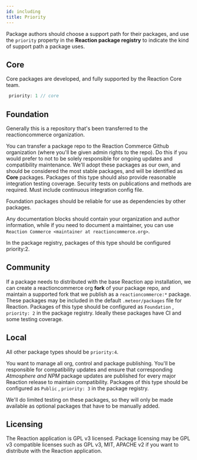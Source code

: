 ```yaml
---
id: including
title: Priority
---
```

    
Package authors should choose a support path for their packages, and use the `priority` property in the **Reaction package registry** to indicate the kind of support path a package uses.

## Core

Core packages are developed, and fully supported by the Reaction Core team.

```js
 priority: 1 // core
```

## Foundation

Generally this is a repository that's been transferred to the reactioncommerce organization.

You can transfer a package repo to the Reaction Commerce Github organization (where you'll be given admin rights to the repo). Do this if you would prefer to not to be solely responsible for ongoing updates and compatibility maintenance. We'll adopt these packages as our own, and should be considered the most stable packages, and will be identified as **Core** packages.   Packages of this type should also provide reasonable integration testing coverage. Security tests on publications and methods are required. Must include continuous integration config file.

Foundation packages should be reliable for use as dependencies by other packages.

Any documentation blocks should contain your organization and author information, while if you need to document a maintainer, you can use `Reaction Commerce <maintainer at reactioncommerce.org>`.

In the package registry, packages of this type should be configured priority:2.

## Community

If a package needs to distributed with the base Reaction app installation, we can create a reactioncommerce org **fork** of your package repo, and maintain a supported fork that we publish as a `reactioncommerce:*` package. These packages may be included in the default `.meteor/packages` file for Reaction.  Packages of this type should be configured as `Foundation` ,  `priority: 2` in the package registry.  Ideally these packages have CI and some testing coverage.

## Local

All other package types should be `priority:4`.

You want to manage all org, control and package publishing. You'll be responsible for compatibility updates and ensure that corresponding _Atmosphere and NPM_ package updates are published for every major Reaction release to maintain compatibility.  Packages of this type should be configured as `Public` ,  `priority: 3` in the package registry.

We'll do limited testing on these packages, so they will only be made available as optional packages that have to be manually added.

## Licensing

The Reaction application is GPL v3 licensed. Package licensing may be GPL v3 compatible licenses such as GPL v3, MIT, APACHE v2 if you want to distribute with the Reaction application.
